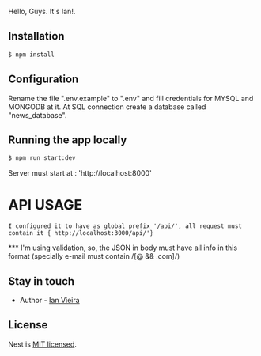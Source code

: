 











Hello, Guys. It's Ian!.

## Installation
```bash
$ npm install
```

## Configuration
Rename the file ".env.example" to ".env" and fill credentials for MYSQL and MONGODB at it.
At SQL connection create a database called "news_database".


## Running the app locally
```bash
$ npm run start:dev
```

Server must start at : 'http://localhost:8000'
# API USAGE
    I configured it to have as global prefix '/api/', all request must contain it { http://localhost:3000/api/'}




*** I'm using validation, so, the JSON in body must have all info in this format (specially e-mail must contain /[@  && .com]/)



## Stay in touch

- Author - [Ian Vieira](https://www.linkedin.com/in/ianvgs/)

## License
Nest is [MIT licensed](LICENSE).
